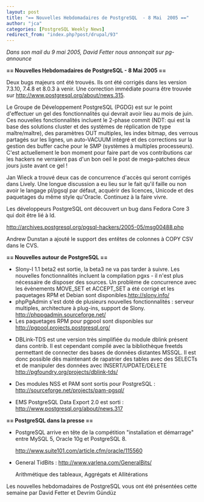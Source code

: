 ```yaml
---
layout: post
title: "== Nouvelles Hebdomadaires de PostgreSQL  - 8 Mai  2005 =="
author: "jca"
categories: [PostgreSQL Weekly News]
redirect_from: "index.php?post/drupal/93"
---
```



<p><em>Dans son mail du 9 mai 2005, David Fetter nous annonçait sur pg-announce</em></p>

<p><strong>== Nouvelles Hebdomadaires de PostgreSQL  - 8 Mai  2005 ==</strong></p>

<p>Deux bugs majeurs ont été trouvés. Ils ont été corrigés dans les version 7.3.10, 7.4.8 et 8.0.3 à venir. Une correction immédiate pourra être trouvée sur <a href="http://www.postgresql.org/about/news.315" target="_blank">http://www.postgresql.org/about/news.315</a>.

</p>

<!--more-->


Le Groupe de Développement PostgreSQL (PGDG) est sur le point d'effectuer un gel des fonctionnalités qui devrait avoir lieu au mois de juin. Ces nouvelles fonctionnalités incluent le 2-phase commit (NDT: qui est la base des solutions cluster et des systèmes de réplication de type maître/maître), des paramètres OUT multiples, les index bitmap, des verrous partagés sur les lignes, un auto-VACUUM intégré et des corrections sur la gestion des buffer cache pour le SMP (systèmes à multiples processeurs). C'est actuellement le bon moment pour faire part de vos contributions car les hackers ne verraient pas d'un bon oeil le post de mega-patches deux jours juste avant ce gel !

<p>Jan Wieck a trouvé deux cas de concurrence d'accès qui seront corrigés dans Lively. Une longue discussion a eu lieu sur le fait qu'il faille ou non avoir le langage pl/pgsql par défaut, acquérir des licences, Unicode et des paquetages du même style qu'Oracle. Continuez à la faire vivre.

</p>

<p>

Les développeurs PostgreSQL ont découvert un bug dans Fedora Core 3 qui doit être lié à ld.

<a href="http://archives.postgresql.org/pgsql-hackers/2005-05/msg00488.php" target="_blank">http://archives.postgresql.org/pgsql-hackers/2005-05/msg00488.php</a>

</p>

<p>

Andrew Dunstan a ajouté le support des entêtes de colonnes à COPY CSV dans le CVS.

</p>

<p><strong>== Nouvelles autour de PostgreSQL ==</strong></p>

<ul>

<li>Slony-I 1.1 beta2 est sortie, la beta3 ne va pas tarder à suivre. Les nouvelles fonctionnalités incluent la compilation pgxs - il n'est plus nécessaire de disposer des sources. Un problème de concurrence avec les évènements MOVE_SET et ACCEPT_SET a été corrigé et les paquetages RPM et Debian sont disponibles.<a href="http://slony.info/" target="_blank">http://slony.info/</a></li>

<li>phpPgAdmin s'est doté de plusieurs nouvelles fonctionnalités : serveur multiples, architecture à plug-ins, support de Slony. <a href="http://phppgadmin.sourceforge.net/" target="_blank">http://phppgadmin.sourceforge.net/</a></li>

<li>Les paquetages RPM pour pgpool sont disponibles sur <a href="http://pgpool.projects.postgresql.org/" target="_blank">http://pgpool.projects.postgresql.org/</a></li>

<li>

DBLink-TDS est une version très simplifiée du module dblink présent dans contrib. Il est cependant compilé avec la bibliothèque freetds permettant de connecter des bases de données distantes MSSQL. Il est donc possible dès maintenant de rapatrier des tables avec des SELECTs et de manipuler des données avec INSERT/UPDATE/DELETE <a href="http://pgfoundry.org/projects/dblink-tds/" target="_blank">http://pgfoundry.org/projects/dblink-tds/</a>

</li>

<li>

Des modules NSS et PAM sont sortis pour PostgreSQL&nbsp;: <a href="http://sourceforge.net/projects/pam-pgsql/" target="_blank">http://sourceforge.net/projects/pam-pgsql/</a>

</li>

<li>

EMS PostgreSQL Data Export 2.0 est sorti&nbsp;: <a href="http://www.postgresql.org/about/news.317" target="_blank">http://www.postgresql.org/about/news.317</a>

</li>

</ul>

<p><strong>== PostgreSQL dans la presse ==</strong></p>

<ul>

<li>PostgreSQL arrive en tête de la compétition "installation et démarrage" entre MySQL 5, Oracle 10g et PostgreSQL 8.

<a href="http://www.suite101.com/article.cfm/oracle/115560" target="_blank">http://www.suite101.com/article.cfm/oracle/115560</a>

</li>

<li>

General TidBits&nbsp;: <a href="http://www.varlena.com/GeneralBits/" target="_blank">http://www.varlena.com/GeneralBits/</a>

Arithmétique des tableaux, Aggrégats et Allitérations

</li>

</ul>

<p>

Les nouvelles hebdomadaires de PostgreSQL vous ont été présentées cette semaine par David Fetter et Devrim Gündüz

</p>